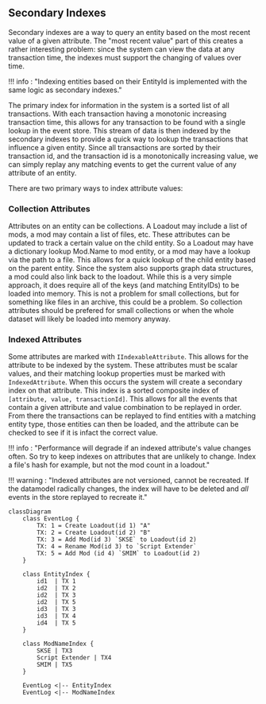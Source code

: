 ﻿---
hide:
  - toc
---

## Secondary Indexes

Secondary indexes are a way to query an entity based on the most recent value of a given attribute. The "most recent value"
part of this creates a rather interesting problem: since the system can view the data at any transaction time, the indexes
must support the changing of values over time.

!!! info : "Indexing entities based on their EntityId is implemented with the same logic as secondary indexes."

The primary index for information in the system is a sorted list of all transactions. With each transaction having a monotonic
increasing transaction time, this allows for any transaction to be found with a single lookup in the event store. This stream
of data is then indexed by the secondary indexes to provide a quick way to lookup the transactions that influence a given
entity. Since all transactions are sorted by their transaction id, and the transaction id is a monotonically increasing value,
we can simply replay any matching events to get the current value of any attribute of an entity.

There are two primary ways to index attribute values:

### Collection Attributes
Attributes on an entity can be collections. A Loadout may include a list of mods, a mod may contain a list of files, etc. These
attributes can be updated to track a certain value on the child entity. So a Loadout may have a dictionary lookup Mod.Name to mod entity,
or a mod may have a lookup via the path to a file. This allows for a quick lookup of the child entity based on the parent entity.
Since the system also supports graph data structures, a mod could also link back to the loadout. While this is a very simple approach,
it does require all of the keys (and matching EntityIDs) to be loaded into memory. This is not a problem for small collections, but
for something like files in an archive, this could be a problem. So collection attributes should be prefered for small collections
or when the whole dataset will likely be loaded into memory anyway.

### Indexed Attributes
Some attributes are marked with `IIndexableAttribute`. This allows for the attribute to be indexed by the system. These attributes
must be scalar values, and their matching lookup properties must be marked with `IndexedAttribute`. When this occurs the system
will create a secondary index on that attribute. This index is a sorted composite index of `[attribute, value, transactionId]`. This allows
for all the events that contain a given attribute and value combination to be replayed in order. From there the transactions can be
replayed to find entities with a matching entity type, those entities can then be loaded, and the attribute can be checked to see if
it is infact the correct value.

!!! info : "Performance will degrade if an indexed attribute's value changes often. So try to keep indexes on attributes that are unlikely to change. Index a file's hash for example, but not the mod count in a loadout."

!!! warning : "Indexed attributes are not versioned, cannot be recreated. If the datamodel radically changes, the index will have to be deleted and *all* events in the store replayed to recreate it."

```mermaid
classDiagram
    class EventLog {
        TX: 1 = Create Loadout(id 1) "A"
        TX: 2 = Create Loadout(id 2) "B"
        TX: 3 = Add Mod(id 3) `SKSE` to Loadout(id 2)
        TX: 4 = Rename Mod(id 3) to `Script Extender`
        TX: 5 = Add Mod (id 4) `SMIM` to Loadout(id 2)
    }

    class EntityIndex {
        id1  | TX 1
        id2  | TX 2
        id2  | TX 3
        id2  | TX 5
        id3  | TX 3
        id3  | TX 4
        id4  | TX 5
    }

    class ModNameIndex {
        SKSE | TX3
        Script Extender | TX4
        SMIM | TX5
    }

    EventLog <|-- EntityIndex
    EventLog <|-- ModNameIndex

```
